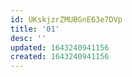 ```yaml
---
id: UKskjzrZMUBGnE63e7DVp
title: '01'
desc: ''
updated: 1643240941156
created: 1643240941156
---
```


